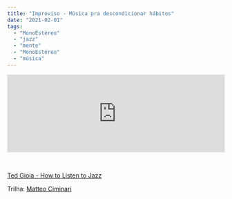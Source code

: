 ```yaml
---
title: "Improviso - Música pra descondicionar hábitos"
date: "2021-02-01"
tags: 
  - "MonoEstéreo"
  - "jazz"
  - "mente"
  - "MonoEstéreo"
  - "música"
---
```


<iframe style="width: 100%; height: 180px;" src="https://anchor.fm/monoestereo/embed/episodes/Improviso---Msica-pra-descondicionar-hbitos-eppark" width="100%" height="180px" frameborder="0" scrolling="no"></iframe>

 

[Ted Gioia - How to Listen to Jazz](https://www.amazon.com/How-Listen-Jazz-Ted-Gioia/dp/0465060897)

Trilha: [Matteo Ciminari](https://matteociminari.bandcamp.com/album/fried-hippocampus)
